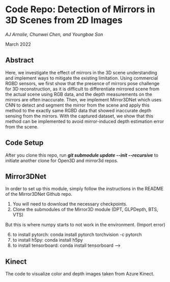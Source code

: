 # Code Repo: Detection of Mirrors in 3D Scenes from 2D Images
_AJ Arnolie, Chunwei Chen, and Youngbae Son_

March 2022

## Abstract
Here, we investigate the effect of mirrors in the 3D scene understanding and implement ways to mitigate the existing limitation. Using commercial RGBD sensors, we first show that the presence of mirrors pose challenge for 3D reconstruction, as it is difficult to differentiate mirrored scene from the actual scene using RGB data, and the depth measurements on the mirrors are often inaccurate. Then, we implement Mirror3DNet which uses CNN to detect and segment the mirror from the scene and apply this method to the exactly same RGBD data that showed inaccurate depth sensing from the mirrors. With the captured dataset, we show that this method can be implemented to avoid mirror-induced depth estimation error from the scene.

## Code Setup
After you clone this repo, run ***git submodule update --init --recursive*** to initiate another clone for Open3D and mirror3d repos.
<!-- 
## Open3D_TrueDepth_registration
It looks like the auther is using Linux, if you have same machine just follow steps: https://github.com/nghiaho12/Open3D_TrueDepth_registration  

If you are using MacOS, M1 chip, like me, here is what I did:  
 - Install brew: https://brew.sh/  
 - Install ceres-solver and eigen: http://ceres-solver.org/installation.html  
 - Follow the auther to install python libraries using pip3.  
 - Note I don't use Ananconda as it created environment for x86_64 but when I build cpp it is arm64, results in incompatible.  
 - Build cpp pose graph file with the Open3D repo instruction.  
 - Back to Open3D root, run *python3 run.py ../Open3D_box_can/*, you should see it runs.   -->

## Mirror3DNet

In order to set up this module, simply follow the instructions in the README of the Mirror3DNet Github repo.
1) You will need to download the necessary checkpoints.
2) Clone the submodules of the Mirror3D module (DPT, GLPDepth, BTS, VTS)

<!-- If you are using M1 mac, the python and packages may not work as given. Sharing my configuration:

"pip install -e ." command may not work right away. 

1) conda install python=3.9.6  (also tried 3.8.11)
2) I could not install open3d and h5py as-given. You need to first delete these two packages from the setup.py in the mirror3d dir.
3) pip install -e .
4) (Instead of using the script given) CC=clang CXX=clang++ ARCHFLAGS="-arch arm64" python -m pip install 'git+https://github.com/facebookresearch/detectron2.git'
5) to install open3d : pip install open3d

(The below steps will downgrade numpy from 1.22.2 to 1.20.3) --> But this is where numpy starts to not work in the environment. (Import error) 
6) to install pytorch: conda install pytorch torchvision -c pytorch
7) to install h5py: conda install h5py
8) to install tensorboard: conda install tensorboard
 -->
## Kinect
The code to visualize color and depth images taken from Azure Kinect.
